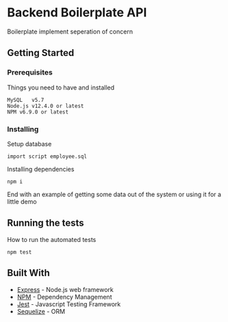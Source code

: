 # Backend Boilerplate API

Boilerplate implement seperation of concern

## Getting Started

### Prerequisites

Things you need to have and installed

```
MySQL   v5.7
Node.js v12.4.0 or latest
NPM	v6.9.0 or latest
```

### Installing

Setup database

```
import script employee.sql
```

Installing dependencies

```
npm i
```

End with an example of getting some data out of the system or using it for a little demo

## Running the tests

How to run the automated tests

```
npm test
```

## Built With

- [Express](https://expressjs.com/) - Node.js web framework
- [NPM](https://www.npmjs.com/) - Dependency Management
- [Jest](https://jestjs.io/) - Javascript Testing Framework
- [Sequelize](https://sequelize.org/master/index.html) - ORM
